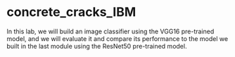 # concrete_cracks_IBM

In this lab, we will build an image classifier using the VGG16 pre-trained model, and we will evaluate it and compare its performance to the model we built in the last module using the ResNet50 pre-trained model.
